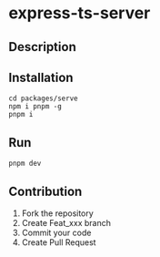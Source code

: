 # express-ts-server

## Description

## Installation

```shell
cd packages/serve
npm i pnpm -g
pnpm i
```

## Run

```shell
pnpm dev
```

## Contribution

1. Fork the repository
2. Create Feat_xxx branch
3. Commit your code
4. Create Pull Request
